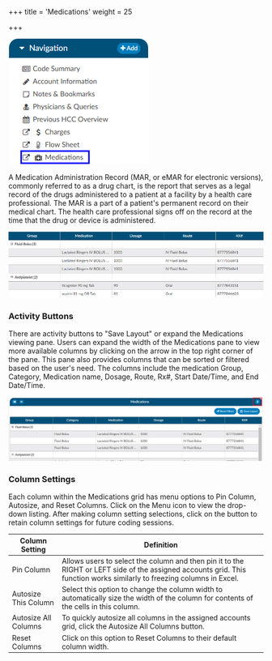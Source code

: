 +++
title = 'Medications'
weight = 25

+++

![Medications Viewer](MedViewer.png)

A Medication Administration Record (MAR, or eMAR for electronic versions), commonly referred to as a drug chart, is the report that serves as a legal record of the drugs administered to a patient at a facility by a health care professional. The MAR is a part of a patient's permanent record on their medical chart. The health care professional signs off on the record at the time that the drug or device is administered. 

![Open Medications Viewer](MedViewerOpen.png)

### Activity Buttons

There are activity buttons to "Save Layout" or expand the Medications viewing pane. Users can expand the width of the Medications pane to view more available columns by clicking on the arrow in the top right corner of the pane. This pane also provides columns that can be sorted or filtered based on the user's need. The columns include the medication Group, Category, Medication name, Dosage, Route, Rx#, Start Date/Time, and End Date/Time.

![Medications Activity Buttons](2025-02-19_Medications1.png)

### Column Settings

Each column within the Medications grid has menu options to Pin Column, Autosize, and Reset Columns. Click on the Menu icon to view the drop-down listing. After making column setting selections, click on the button to retain column settings for future coding sessions.

|Column Setting      |Definition|
|--------------------|----------|
|Pin Column          |Allows users to select the column and then pin it to the RIGHT or LEFT side of the assigned accounts grid. This function works similarly to freezing columns in Excel.|
|Autosize This Column|Select this option to change the column width to automatically size the width of the column for contents of the cells in this column.|
|Autosize All Columns|To quickly autosize all columns in the assigned accounts grid, click the Autosize All Columns button.|
|Reset Columns|Click on this option to Reset Columns to their default column width.|